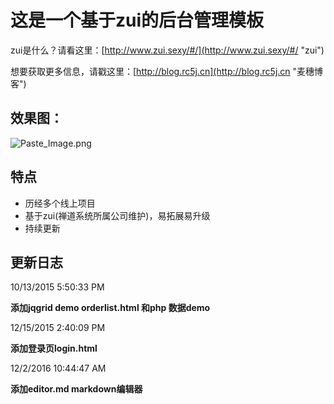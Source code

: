 # 这是一个基于zui的后台管理模板 #
zui是什么？请看这里：[http://www.zui.sexy/#/](http://www.zui.sexy/#/ "zui")

想要获取更多信息，请戳这里：[http://blog.rc5j.cn](http://blog.rc5j.cn "麦穗博客")

## 效果图：

![Paste_Image.png](http://upload-images.jianshu.io/upload_images/4033700-27456ea4e88fa149.png?imageMogr2/auto-orient/strip%7CimageView2/2/w/1240)

## 特点

- 历经多个线上项目
- 基于zui(禅道系统所属公司维护)，易拓展易升级
- 持续更新 
## 更新日志
10/13/2015 5:50:33 PM

**添加jqgrid demo orderlist.html 和php 数据demo**

12/15/2015 2:40:09 PM

**添加登录页login.html**

12/2/2016 10:44:47 AM 

**添加editor.md markdown编辑器**


